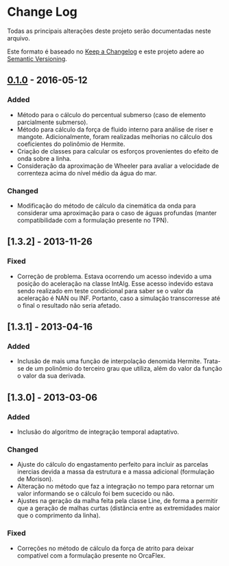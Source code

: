 # Change Log
Todas as principais alterações deste projeto serão documentadas neste arquivo.

Este formato é baseado no [Keep a Changelog](http://keepachangelog.com/)
e este projeto adere ao [Semantic Versioning](http://semver.org/).


## [0.1.0] - 2016-05-12
### Added
* Método para o cálculo do percentual submerso (caso de elemento parcialmente 
  submerso).
* Método para cálculo da força de fluido interno para análise de riser e
  mangote. Adicionalmente, foram realizadas melhorias no cálculo dos 
  coeficientes do polinômio de Hermite.
* Criação de classes para calcular os esforços provenientes do efeito de onda
  sobre a linha.
* Consideração da aproximação de Wheeler para avaliar a velocidade de 
  correnteza acima do nível médio da água do mar.

### Changed
- Modificação do método de cálculo da cinemática da onda para considerar uma
aproximação para o caso de águas profundas (manter compatibilidade com a
formulação presente no TPN).


## [1.3.2] - 2013-11-26
### Fixed
- Correção de problema. Estava ocorrendo um acesso indevido a uma posição do
aceleração na classe IntAlg. Esse acesso indevido estava sendo realizado em
teste condicional para saber se o valor da aceleração é NAN ou INF. 
Portanto, caso a simulação transcorresse até o final o resultado não seria 
afetado.


## [1.3.1] - 2013-04-16
### Added
- Inclusão de mais uma função de interpolação denomida Hermite. Trata-se de 
um polinômio do terceiro grau que utiliza, além do valor da função o valor
da sua derivada.


## [1.3.0] - 2013-03-06
### Added
- Inclusão do algoritmo de integração temporal adaptativo.

### Changed
- Ajuste do cálculo do engastamento perfeito para incluir as parcelas 
inercias devida a massa da estrutura e a massa adicional (formulação
de Morison).
- Alteração no método que faz a integração no tempo para retornar um valor
informando se o cálculo foi bem sucecido ou não.
- Ajustes na geração da malha feita pela classe Line, de forma a permitir que
a geração de malhas curtas (distância entre as extremidades maior que o 
comprimento da linha).

### Fixed
- Correções no método de cálculo da força de atrito para deixar compatível
com a formulação presente no OrcaFlex.

[0.1.0]: https://github.com/fmgferreira/teste2/compare/v0.1.0...HEAD
